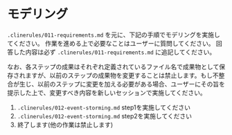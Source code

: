 # モデリング

`.clinerules/011-requirements.md` を元に、下記の手順でモデリングを実施してください。
作業を進める上で必要なことはユーザーに質問してください。
回答した内容は必ず `.clinerules/011-requirements.md` に追記してください。

なお、各ステップの成果はそれぞれ定義されているファイル名で成果物として保存されますが、以前のステップの成果物を変更することは禁止します。もし不整合が生じ、以前のステップに変更を加える必要がある場合、ユーザーにその旨を提示した上で、変更すべき内容を新しいセッションで実施してください。

1. `.clinerules/012-event-storming.md` step1を実施してください
1. `.clinerules/012-event-storming.md` step2を実施してください
1. 終了します(他の作業は禁止します)
